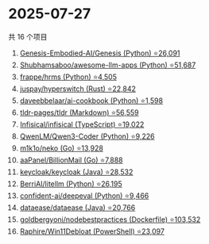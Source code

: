 # 2025-07-27

共 16 个项目

<!-- BEGIN GITHUB -->
<!-- 最后更新时间 2025-07-27 20:17:31 +0800 -->
1. [Genesis-Embodied-AI/Genesis (Python) ⭐26,091](https://github.com/Genesis-Embodied-AI/Genesis)
1. [Shubhamsaboo/awesome-llm-apps (Python) ⭐51,687](https://github.com/Shubhamsaboo/awesome-llm-apps)
1. [frappe/hrms (Python) ⭐4,505](https://github.com/frappe/hrms)
1. [juspay/hyperswitch (Rust) ⭐22,842](https://github.com/juspay/hyperswitch)
1. [daveebbelaar/ai-cookbook (Python) ⭐1,598](https://github.com/daveebbelaar/ai-cookbook)
1. [tldr-pages/tldr (Markdown) ⭐56,559](https://github.com/tldr-pages/tldr)
1. [Infisical/infisical (TypeScript) ⭐19,022](https://github.com/Infisical/infisical)
1. [QwenLM/Qwen3-Coder (Python) ⭐9,226](https://github.com/QwenLM/Qwen3-Coder)
1. [m1k1o/neko (Go) ⭐13,928](https://github.com/m1k1o/neko)
1. [aaPanel/BillionMail (Go) ⭐7,888](https://github.com/aaPanel/BillionMail)
1. [keycloak/keycloak (Java) ⭐28,532](https://github.com/keycloak/keycloak)
1. [BerriAI/litellm (Python) ⭐26,195](https://github.com/BerriAI/litellm)
1. [confident-ai/deepeval (Python) ⭐9,466](https://github.com/confident-ai/deepeval)
1. [dataease/dataease (Java) ⭐20,766](https://github.com/dataease/dataease)
1. [goldbergyoni/nodebestpractices (Dockerfile) ⭐103,532](https://github.com/goldbergyoni/nodebestpractices)
1. [Raphire/Win11Debloat (PowerShell) ⭐23,097](https://github.com/Raphire/Win11Debloat)
<!-- END GITHUB -->